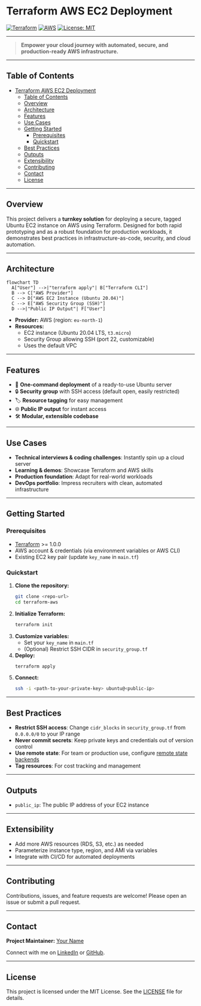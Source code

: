 # Terraform AWS EC2 Deployment

[![Terraform](https://img.shields.io/badge/Terraform-v1.0%2B-blue?logo=terraform)](https://www.terraform.io/)
[![AWS](https://img.shields.io/badge/AWS-Cloud-orange?logo=amazon-aws)](https://aws.amazon.com/)
[![License: MIT](https://img.shields.io/badge/License-MIT-green.svg)](LICENSE)

---

> **Empower your cloud journey with automated, secure, and production-ready AWS infrastructure.**

---

## Table of Contents
- [Terraform AWS EC2 Deployment](#terraform-aws-ec2-deployment)
  - [Table of Contents](#table-of-contents)
  - [Overview](#overview)
  - [Architecture](#architecture)
  - [Features](#features)
  - [Use Cases](#use-cases)
  - [Getting Started](#getting-started)
    - [Prerequisites](#prerequisites)
    - [Quickstart](#quickstart)
  - [Best Practices](#best-practices)
  - [Outputs](#outputs)
  - [Extensibility](#extensibility)
  - [Contributing](#contributing)
  - [Contact](#contact)
  - [License](#license)

---

## Overview
This project delivers a **turnkey solution** for deploying a secure, tagged Ubuntu EC2 instance on AWS using Terraform. Designed for both rapid prototyping and as a robust foundation for production workloads, it demonstrates best practices in infrastructure-as-code, security, and cloud automation.

---

## Architecture

```mermaid
flowchart TD
  A["User"] -->|"terraform apply"| B["Terraform CLI"]
  B --> C["AWS Provider"]
  C --> D["AWS EC2 Instance (Ubuntu 20.04)"]
  C --> E["AWS Security Group (SSH)"]
  D -->|"Public IP Output"| F["User"]
```

- **Provider:** AWS (region: `eu-north-1`)
- **Resources:**
  - EC2 instance (Ubuntu 20.04 LTS, `t3.micro`)
  - Security Group allowing SSH (port 22, customizable)
  - Uses the default VPC

---

## Features
- 🚀 **One-command deployment** of a ready-to-use Ubuntu server
- 🔒 **Security group** with SSH access (default open, easily restricted)
- 🏷️ **Resource tagging** for easy management
- 🌐 **Public IP output** for instant access
- 🛠️ **Modular, extensible codebase**

---

## Use Cases
- **Technical interviews & coding challenges**: Instantly spin up a cloud server
- **Learning & demos**: Showcase Terraform and AWS skills
- **Production foundation**: Adapt for real-world workloads
- **DevOps portfolio**: Impress recruiters with clean, automated infrastructure

---

## Getting Started

### Prerequisites
- [Terraform](https://www.terraform.io/downloads.html) >= 1.0.0
- AWS account & credentials (via environment variables or AWS CLI)
- Existing EC2 key pair (update `key_name` in `main.tf`)

### Quickstart
1. **Clone the repository:**
   ```bash
   git clone <repo-url>
   cd terraform-aws
   ```
2. **Initialize Terraform:**
   ```bash
   terraform init
   ```
3. **Customize variables:**
   - Set your `key_name` in `main.tf`
   - (Optional) Restrict SSH CIDR in `security_group.tf`
4. **Deploy:**
   ```bash
   terraform apply
   ```
5. **Connect:**
   ```bash
   ssh -i <path-to-your-private-key> ubuntu@<public-ip>
   ```

---

## Best Practices
- **Restrict SSH access**: Change `cidr_blocks` in `security_group.tf` from `0.0.0.0/0` to your IP range
- **Never commit secrets**: Keep private keys and credentials out of version control
- **Use remote state**: For team or production use, configure [remote state backends](https://www.terraform.io/language/state/remote)
- **Tag resources**: For cost tracking and management

---

## Outputs
- `public_ip`: The public IP address of your EC2 instance

---

## Extensibility
- Add more AWS resources (RDS, S3, etc.) as needed
- Parameterize instance type, region, and AMI via variables
- Integrate with CI/CD for automated deployments

---

## Contributing
Contributions, issues, and feature requests are welcome! Please open an issue or submit a pull request.

---

## Contact
**Project Maintainer:** [Your Name](mailto:your.email@example.com)

Connect with me on [LinkedIn](https://www.linkedin.com/) or [GitHub](https://github.com/).

---

## License
This project is licensed under the MIT License. See the [LICENSE](LICENSE) file for details. 